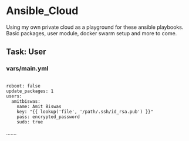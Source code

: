 # Ansible_Cloud
Using my own private cloud as a playground for these ansible playbooks. Basic packages, user module, docker swarm setup and more to come.

## Task: User
### vars/main.yml
<pre><code>
reboot: false
update_packages: 1
users:
  amitbiswas:
    name: Amit Biswas
    key: "{{ lookup('file', '/path/.ssh/id_rsa.pub') }}"
    pass: encrypted_password
    sudo: true
</pre></code>
  .......
